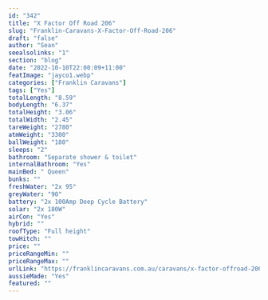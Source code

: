 ```yaml
---
id: "342"
title: "X Factor Off Road 206"
slug: "Franklin-Caravans-X-Factor-Off-Road-206"
draft: "false"
author: "Sean"
seealsolinks: "1"
section: "blog"
date: "2022-10-10T22:00:09+11:00"
featImage: "jayco1.webp"
categories: ["Franklin Caravans"]
tags: ["Yes"]
totalLength: "8.59"
bodyLength: "6.37"
totalHeight: "3.06"
totalWidth: "2.45"
tareWeight: "2780"
atmWeight: "3300"
ballWeight: "180"
sleeps: "2"
bathroom: "Separate shower & toilet"
internalBathroom: "Yes"
mainBed: " Queen"
bunks: ""
freshWater: "2x 95"
greyWater: "90"
battery: "2x 100Amp Deep Cycle Battery"
solar: "2x 180W"
airCon: "Yes"
hybrid: ""
roofType: "Full height"
towHitch: ""
price: ""
priceRangeMin: ""
priceRangeMax: ""
urlLink: "https://franklincaravans.com.au/caravans/x-factor-offroad-206/"
aussieMade: "Yes"
featured: ""
---
```

